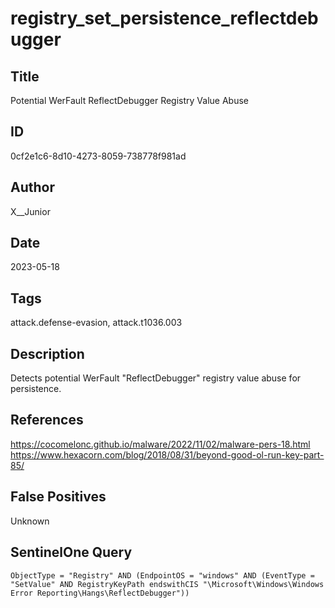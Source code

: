 # registry_set_persistence_reflectdebugger

## Title
Potential WerFault ReflectDebugger Registry Value Abuse

## ID
0cf2e1c6-8d10-4273-8059-738778f981ad

## Author
X__Junior

## Date
2023-05-18

## Tags
attack.defense-evasion, attack.t1036.003

## Description
Detects potential WerFault "ReflectDebugger" registry value abuse for persistence.

## References
https://cocomelonc.github.io/malware/2022/11/02/malware-pers-18.html
https://www.hexacorn.com/blog/2018/08/31/beyond-good-ol-run-key-part-85/

## False Positives
Unknown

## SentinelOne Query
```
ObjectType = "Registry" AND (EndpointOS = "windows" AND (EventType = "SetValue" AND RegistryKeyPath endswithCIS "\Microsoft\Windows\Windows Error Reporting\Hangs\ReflectDebugger"))

```